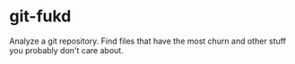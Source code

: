 # git-fukd
Analyze a git repository.  Find files that have the most churn and other stuff you probably don't care about.